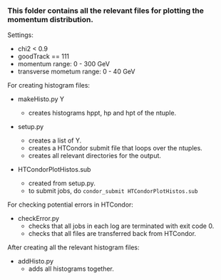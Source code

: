 ### This folder contains all the relevant files for plotting the momentum distribution.

Settings:

- chi2 < 0.9
- goodTrack == 111
- momentum range: 0 - 300 GeV
- transverse mometum range: 0 - 40 GeV

For creating histogram files: 

- makeHisto.py Y
  - creates histograms hppt, hp and hpt of the ntuple.

- setup.py
  - creates a list of Y.
  - creates a HTCondor submit file that loops over the ntuples.
  - creates all relevant directories for the output.

- HTCondorPlotHistos.sub
  - created from setup.py.
  - to submit jobs, do `condor_submit HTCondorPlotHistos.sub`

For checking potential errors in HTCondor:

- checkError.py
  - checks that all jobs in each log are terminated with exit code 0.
  - checks that all files are transferred back from HTCondor.

After creating all the relevant histogram files: 

- addHisto.py
  - adds all histograms together.
